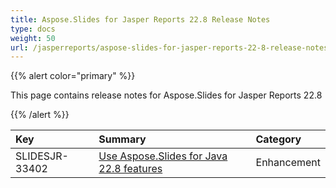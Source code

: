 ```yaml
---
title: Aspose.Slides for Jasper Reports 22.8 Release Notes
type: docs
weight: 50
url: /jasperreports/aspose-slides-for-jasper-reports-22-8-release-notes/
---
```


{{% alert color="primary" %}} 

This page contains release notes for Aspose.Slides for Jasper Reports 22.8

{{% /alert %}} 

|**Key**|**Summary**|**Category**|
| :- | :- | :- |
|SLIDESJR-33402|[Use Aspose.Slides for Java 22.8 features](/slides/java/aspose-slides-for-java-22-8-release-notes/)|Enhancement|